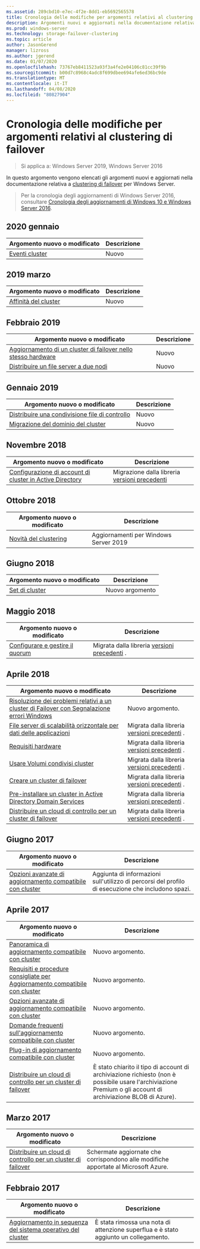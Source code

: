 ```yaml
---
ms.assetid: 289cbd10-e7ec-4f2e-8dd1-eb5692565578
title: Cronologia delle modifiche per argomenti relativi al clustering di failover
description: Argomenti nuovi e aggiornati nella documentazione relativa a clustering di failover per Windows Server 2016
ms.prod: windows-server
ms.technology: storage-failover-clustering
ms.topic: article
author: JasonGerend
manager: lizross
ms.author: jgerend
ms.date: 01/07/2020
ms.openlocfilehash: 73767eb8411523a93f3a4fe2e04106c81cc39f9b
ms.sourcegitcommit: b00d7c8968c4adc8f699dbee694afe6ed36bc9de
ms.translationtype: MT
ms.contentlocale: it-IT
ms.lasthandoff: 04/08/2020
ms.locfileid: "80827904"
---
```

# <a name="change-history-for-failover-clustering-topics"></a>Cronologia delle modifiche per argomenti relativi al clustering di failover

>Si applica a: Windows Server 2019, Windows Server 2016

In questo argomento vengono elencati gli argomenti nuovi e aggiornati nella documentazione relativa a [clustering di failover](failover-clustering-overview.md) per Windows Server.

> Per la cronologia degli aggiornamenti di Windows Server 2016, consultare [Cronologia degli aggiornamenti di Windows 10 e Windows Server 2016](https://support.microsoft.com/help/4000825/windows-10-and-windows-server-2016-update-history).

## <a name="january-2020"></a>2020 gennaio

|Argomento nuovo o modificato                                    |Descrizione |
|--------------------------------------------------------|------------|
|[Eventi cluster](system-events.md)| Nuovo     |

## <a name="march-2019"></a>2019 marzo

|Argomento nuovo o modificato                                    |Descrizione |
|--------------------------------------------------------|------------|
|[Affinità del cluster](cluster-affinity.md)| Nuovo     |

## <a name="february-2019"></a>Febbraio 2019

|Argomento nuovo o modificato                                    |Descrizione |
|--------------------------------------------------------|------------|
| [Aggiornamento di un cluster di failover nello stesso hardware](upgrade-option-same-hardware.md)| Nuovo |
|[Distribuire un file server a due nodi](deploy-two-node-clustered-file-server.md)| Nuovo |

## <a name="january-2019"></a>Gennaio 2019

|Argomento nuovo o modificato                                    |Descrizione |
|--------------------------------------------------------|------------|
|[Distribuire una condivisione file di controllo](file-share-witness.md)    | Nuovo        |
|[Migrazione del dominio del cluster](cluster-domain-migration.md) | Nuovo        |

## <a name="november-2018"></a>Novembre 2018

|Argomento nuovo o modificato|Descrizione|
|---|---|
|[Configurazione di account di cluster in Active Directory](configure-ad-accounts.md)|Migrazione dalla libreria [versioni precedenti](https://docs.microsoft.com/previous-versions/windows/it-pro/windows-server-2008-R2-and-2008/)|

## <a name="october-2018"></a>Ottobre 2018

|Argomento nuovo o modificato|Descrizione|
|---|---|
|[Novità del clustering](whats-new-in-failover-clustering.md)| Aggiornamenti per Windows Server 2019|

## <a name="june-2018"></a>Giugno 2018

|Argomento nuovo o modificato|Descrizione|
|---|---|
|[Set di cluster](../storage/storage-spaces/cluster-sets.md)| Nuovo argomento|

## <a name="may-2018"></a>Maggio 2018

|Argomento nuovo o modificato|Descrizione|
|---|---|
|[Configurare e gestire il quorum](manage-cluster-quorum.md) | Migrata dalla libreria [versioni precedenti](https://docs.microsoft.com/previous-versions/windows/it-pro/windows-server-2012-R2-and-2012) . |

## <a name="april-2018"></a>Aprile 2018

|Argomento nuovo o modificato|Descrizione|
|---|---|
|[Risoluzione dei problemi relativi a un cluster di Failover con Segnalazione errori Windows](troubleshooting-using-WER-reports.md)| Nuovo argomento. |
|[File server di scalabilità orizzontale per dati delle applicazioni](sofs-overview.md)|Migrata dalla libreria [versioni precedenti](https://docs.microsoft.com/previous-versions/windows/it-pro/windows-server-2012-R2-and-2012) .|
|[Requisiti hardware](clustering-requirements.md)|Migrata dalla libreria [versioni precedenti](https://docs.microsoft.com/previous-versions/windows/it-pro/windows-server-2012-R2-and-2012) .|
|[Usare Volumi condivisi cluster](failover-cluster-csvs.md)|Migrata dalla libreria [versioni precedenti](https://docs.microsoft.com/previous-versions/windows/it-pro/windows-server-2012-R2-and-2012) .|
|[Creare un cluster di failover](create-failover-cluster.md)|Migrata dalla libreria [versioni precedenti](https://docs.microsoft.com/previous-versions/windows/it-pro/windows-server-2012-R2-and-2012) .|
|[Pre-installare un cluster in Active Directory Domain Services](prestage-cluster-adds.md)|Migrata dalla libreria [versioni precedenti](https://docs.microsoft.com/previous-versions/windows/it-pro/windows-server-2012-R2-and-2012) .|
|[Distribuire un cloud di controllo per un cluster di failover](deploy-cloud-witness.md)|Migrata dalla libreria [versioni precedenti](https://docs.microsoft.com/previous-versions/windows/it-pro/windows-server-2012-R2-and-2012) .|

## <a name="june-2017"></a>Giugno 2017

|Argomento nuovo o modificato|Descrizione|
|---|---|
|[Opzioni avanzate di aggiornamento compatibile con cluster](cluster-aware-updating-options.md)|Aggiunta di informazioni sull'utilizzo di percorsi del profilo di esecuzione che includono spazi.|

## <a name="april-2017"></a>Aprile 2017

|Argomento nuovo o modificato|Descrizione|
|---|---|
|[Panoramica di aggiornamento compatibile con cluster](cluster-aware-updating.md)|Nuovo argomento.|
|[Requisiti e procedure consigliate per Aggiornamento compatibile con cluster](cluster-aware-updating-requirements.md)|Nuovo argomento.|
|[Opzioni avanzate di aggiornamento compatibile con cluster](cluster-aware-updating-options.md)|Nuovo argomento.|
|[Domande frequenti sull'aggiornamento compatibile con cluster](cluster-aware-updating-faq.md)|Nuovo argomento.|
|[Plug-in di aggiornamento compatibile con cluster](cluster-aware-updating-plug-ins.md)|Nuovo argomento.|
|[Distribuire un cloud di controllo per un cluster di failover](deploy-cloud-witness.md)|È stato chiarito il tipo di account di archiviazione richiesto (non è possibile usare l'archiviazione Premium o gli account di archiviazione BLOB di Azure).|

## <a name="march-2017"></a>Marzo 2017

|Argomento nuovo o modificato|Descrizione|
|---|---|
|[Distribuire un cloud di controllo per un cluster di failover](deploy-cloud-witness.md)| Schermate aggiornate che corrispondono alle modifiche apportate al Microsoft Azure.|

## <a name="february-2017"></a>Febbraio 2017

|Argomento nuovo o modificato|Descrizione|
|---|---|
|[Aggiornamento in sequenza del sistema operativo del cluster](Cluster-Operating-System-Rolling-Upgrade.md)|È stata rimossa una nota di attenzione superflua e è stato aggiunto un collegamento.|